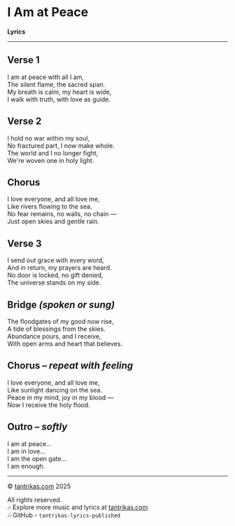 # I Am at Peace

**Lyrics**

---

## Verse 1  
I am at peace with all I am,  
The silent flame, the sacred span.  
My breath is calm, my heart is wide,  
I walk with truth, with love as guide.  

## Verse 2  
I hold no war within my soul,  
No fractured part, I now make whole.  
The world and I no longer fight,  
We're woven one in holy light.  

## Chorus  
I love everyone, and all love me,  
Like rivers flowing to the sea.  
No fear remains, no walls, no chain —  
Just open skies and gentle rain.  

## Verse 3  
I send out grace with every word,  
And in return, my prayers are heard.  
No door is locked, no gift denied,  
The universe stands on my side.  

## Bridge *(spoken or sung)*  
The floodgates of my good now rise,  
A tide of blessings from the skies.  
Abundance pours, and I receive,  
With open arms and heart that believes.  

## Chorus – *repeat with feeling*  
I love everyone, and all love me,  
Like sunlight dancing on the sea.  
Peace in my mind, joy in my blood —  
Now I receive the holy flood.  

## Outro – *softly*  
I am at peace...  
I am in love...  
I am the open gate...  
I am enough.  

---

© [tantrikas.com](https://tantrikas.com) 2025  

All rights reserved.  
🎶 Explore more music and lyrics at [tantrikas.com](https://tantrikas.com)  
🎶 GitHub - `tantrikas-lyrics-published`
